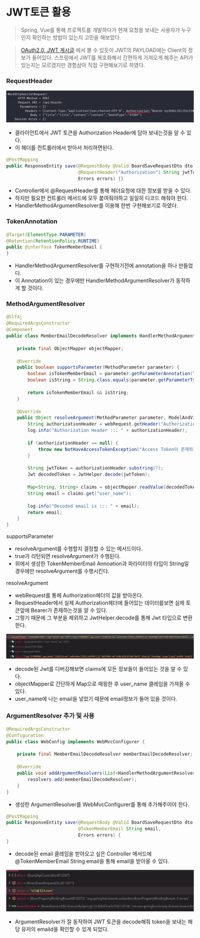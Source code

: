 # JWT토큰 활용
> Spring, Vue를 통해 프로젝트를 개발하다가 현재 요청을 보내는 사용자가 누구인지 확인하는 방법이 있는지 고민을 해보았다.

> [OAuth2.0, JWT 게시글](https://sun-22.tistory.com/44) 에서 볼 수 있듯이 JWT의 PAYLOAD에는 Client의 정보가 들어있다. 스프링에서 JWT를 복호화해서 간편하게 가져오게 해주는 API가 있는지는 모르겠지만 경험삼아 직접 구현해보기로 하였다.

### RequestHeader
![img](./header.png)
- 클라이언트에서 JWT 토큰을 Authorization Header에 담아 보내는것을 알 수 있다.
- 이 헤더를 컨트롤러에서 받아서 처리하면된다.

```java
@PostMapping
public ResponseEntity save(@RequestBody @Valid BoardSaveRequestDto dto,
                           @RequestHeader("Authorization") String jwtToken,
                           Errors errors) {}
```
- Controller에서 @RequestHeader를 통해 헤더요청에 대한 정보를 받을 수 있다.
- 하지만 필요한 컨트롤러 메서드에 모두 붙여줘야하고 일일히 디코드 해줘야 한다.
- HandlerMethodArgumentResolver를 이용해 한번 구현해보기로 하였다.


### TokenAnnotation
```java
@Target(ElementType.PARAMETER)
@Retention(RetentionPolicy.RUNTIME)
public @interface TokenMemberEmail {
}
```
- HandlerMethodArgumentResolver를 구현하기전에 annotation을 하나 만들었다.
- 이 Annotation이 있는 경우에만 HandlerMethodArgumentResolver가 동작하게 할 것이다.

### MethodArgumentResolver
```java
@Slf4j
@RequiredArgsConstructor
@Component
public class MemberEmailDecodeResolver implements HandlerMethodArgumentResolver {

    private final ObjectMapper objectMapper;

    @Override
    public boolean supportsParameter(MethodParameter parameter) {
        boolean isTokenMemberEmail = parameter.getParameterAnnotation(TokenMemberEmail.class) != null;
        boolean isString = String.class.equals(parameter.getParameterType());

        return isTokenMemberEmail && isString;
    }

    @Override
    public Object resolveArgument(MethodParameter parameter, ModelAndViewContainer mavContainer, NativeWebRequest webRequest, WebDataBinderFactory binderFactory) throws Exception {
        String authorizationHeader = webRequest.getHeader("Authorization");
        log.info("Authorization Header ::: " + authorizationHeader);

        if (authorizationHeader == null) {
            throw new NotHaveAccessTokenException("Access Token이 존재하지 않습니다.");
        }

        String jwtToken = authorizationHeader.substring(7);
        Jwt decodedToken = JwtHelper.decode(jwtToken);

        Map<String, String> claims = objectMapper.readValue(decodedToken.getClaims(), Map.class);
        String email = claims.get("user_name");

        log.info("Decoded email is ::: " + email);
        return email;
    }
}
```
supportsParameter
- resolveArgument를 수행할지 결정할 수 있는 메서드이다.
- true가 리턴되면 resolveArgument가 수행된다.
- 위에서 생성한 TokenMemberEmail Annoation과 파라미터의 타입이 String일 경우에만 resolveArgument를 수행시킨다.

resolveArgument
- webRequest를 통헤 Authorization헤더의 값을 받아온다.
- RequestHeader에서 실제 Authorization헤더에 들어있는 데이터를보면 실제 토큰앞에 Bearer가 존재하는것을 알 수 있다.
- 그렇기 때문에 그 부분을 제외하고 JwtHelper.decode를 통해 Jwt 타입으로 변환한다.

![img](./decodedToken.png)

- decode된 Jwt를 디버깅해보면 claims에 모든 정보들이 들어있는 것을 알 수 있다.
- objectMapper로 간단하게 Map으로 매핑한 후 user_name 클레임을 가져올 수 있다.
- user_name에 나는 email을 넣었기 때문에 email정보가 들어 있을 것이다.

### ArgumentResolver 추가 및 사용
```java
@RequiredArgsConstructor
@Configuration
public class WebConfig implements WebMvcConfigurer {

    private final MemberEmailDecodeResolver memberEmailDecodeResolver;

    @Override
    public void addArgumentResolvers(List<HandlerMethodArgumentResolver> resolvers) {
        resolvers.add(memberEmailDecodeResolver);
    }
}
```
- 생성한 ArgumentResolver를 WebMvcConfigurer를 통해 추가해주어야 한다.

```java
@PostMapping
public ResponseEntity save(@RequestBody @Valid BoardSaveRequestDto dto,
                           @TokenMemberEmail String email,
                           Errors errors) {
}
```
- decode된 email 클레임을 받아오고 싶은 Controller 메서드에 @TokenMemberEmail String email을 통해 email을 받아올 수 있다.

![img](./tokenMemberEmail.png)
- ArgumentResolver가 잘 동작하여 JWT 토큰을 decode해줘 token을 보내는 해당 유저의 emaild을 확인할 수 있게 되었다.
